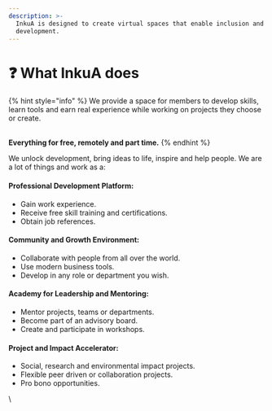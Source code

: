 ```yaml
---
description: >-
  InkuA is designed to create virtual spaces that enable inclusion and
  development.
---
```


# ❓ What InkuA does

{% hint style="info" %}
We provide a space for members to develop skills, learn tools and earn real experience while working on projects they choose or create.&#x20;

\
**Everything for free, remotely and part time.**
{% endhint %}

We unlock development, bring ideas to life, inspire and help people. We are a lot of things and work as a:&#x20;

#### Professional Development Platform:&#x20;

* Gain work experience.&#x20;
* Receive free skill training and certifications.&#x20;
* Obtain job references.

#### Community and Growth Environment:&#x20;

* Collaborate with people from all over the world.&#x20;
* Use modern business tools.&#x20;
* Develop in any role or department you wish.

#### Academy for Leadership and Mentoring:&#x20;

* Mentor projects, teams or departments.&#x20;
* Become part of an advisory board.&#x20;
* Create and participate in workshops.

#### Project and Impact Accelerator:&#x20;

* Social, research and environmental impact projects.&#x20;
* Flexible peer driven or collaboration projects.
* Pro bono opportunities.





\
